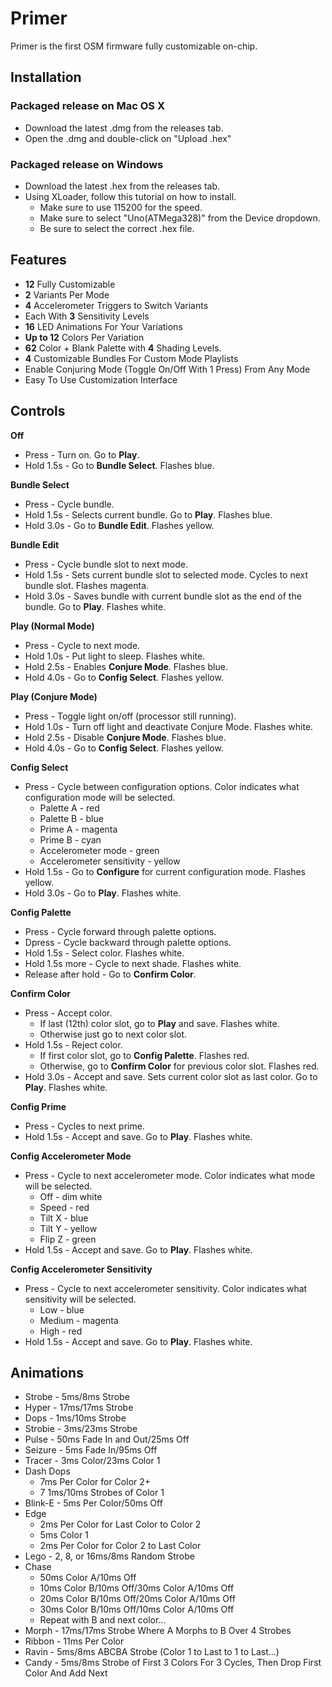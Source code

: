 # Primer

Primer is the first OSM firmware fully customizable on-chip.


##  Installation

### Packaged release on Mac OS X

*  Download the latest .dmg from the releases tab.
*  Open the .dmg and double-click on "Upload .hex"

### Packaged release on Windows

* Download the latest .hex from the releases tab.
* Using XLoader, follow this tutorial on how to install.
  * Make sure to use 115200 for the speed.
  * Make sure to select "Uno(ATMega328)" from the Device dropdown.
  * Be sure to select the correct .hex file.


## Features

* **12** Fully Customizable
* **2** Variants Per Mode
* **4** Accelerometer Triggers to Switch Variants
* Each With **3** Sensitivity Levels
* **16** LED Animations For Your Variations
* **Up to 12** Colors Per Variation
* **62** Color + Blank Palette with **4** Shading Levels.
* **4** Customizable Bundles For Custom Mode Playlists
* Enable Conjuring Mode (Toggle On/Off With 1 Press) From Any Mode
* Easy To Use Customization Interface


## Controls

**Off**
* Press - Turn on. Go to **Play**.
* Hold 1.5s - Go to **Bundle Select**. Flashes blue.

**Bundle Select**
* Press - Cycle bundle.
* Hold 1.5s - Selects current bundle. Go to **Play**. Flashes blue.
* Hold 3.0s - Go to **Bundle Edit**. Flashes yellow.

**Bundle Edit**
* Press - Cycle bundle slot to next mode.
* Hold 1.5s - Sets current bundle slot to selected mode. Cycles to next bundle slot. Flashes magenta.
* Hold 3.0s - Saves bundle with current bundle slot as the end of the bundle. Go to **Play**. Flashes white.

**Play (Normal Mode)**
* Press - Cycle to next mode.
* Hold 1.0s - Put light to sleep. Flashes white.
* Hold 2.5s - Enables **Conjure Mode**. Flashes blue.
* Hold 4.0s - Go to **Config Select**. Flashes yellow.

**Play (Conjure Mode)**
* Press - Toggle light on/off (processor still running).
* Hold 1.0s - Turn off light and deactivate Conjure Mode. Flashes white.
* Hold 2.5s - Disable **Conjure Mode**. Flashes blue.
* Hold 4.0s - Go to **Config Select**. Flashes yellow.

**Config Select**
* Press - Cycle between configuration options. Color indicates what configuration mode will be selected.
  * Palette A - red
  * Palette B - blue
  * Prime A - magenta
  * Prime B - cyan
  * Accelerometer mode - green
  * Accelerometer sensitivity - yellow
* Hold 1.5s - Go to **Configure** for current configuration mode. Flashes yellow.
* Hold 3.0s - Go to **Play**. Flashes white.

**Config Palette**
* Press - Cycle forward through palette options.
* Dpress - Cycle backward through palette options.
* Hold 1.5s - Select color. Flashes white.
* Hold 1.5s more - Cycle to next shade. Flashes white.
* Release after hold - Go to **Confirm Color**.

**Confirm Color**
* Press - Accept color.
  * If last (12th) color slot, go to **Play** and save. Flashes white.
  * Otherwise just go to next color slot.
* Hold 1.5s - Reject color.
  * If first color slot, go to **Config Palette**. Flashes red.
  * Otherwise, go to **Confirm Color** for previous color slot. Flashes red.
* Hold 3.0s - Accept and save. Sets current color slot as last color. Go to **Play**. Flashes white.

**Config Prime**
* Press - Cycles to next prime.
* Hold 1.5s - Accept and save. Go to **Play**. Flashes white.

**Config Accelerometer Mode**
* Press - Cycle to next accelerometer mode. Color indicates what mode will be selected.
  * Off - dim white
  * Speed - red
  * Tilt X - blue
  * Tilt Y - yellow
  * Flip Z - green
* Hold 1.5s - Accept and save. Go to **Play**. Flashes white.

**Config Accelerometer Sensitivity**
* Press - Cycle to next accelerometer sensitivity. Color indicates what sensitivity will be selected.
  * Low - blue
  * Medium - magenta
  * High - red
* Hold 1.5s - Accept and save. Go to **Play**. Flashes white.


## Animations

* Strobe - 5ms/8ms Strobe
* Hyper - 17ms/17ms Strobe
* Dops - 1ms/10ms Strobe
* Strobie - 3ms/23ms Strobe
* Pulse - 50ms Fade In and Out/25ms Off
* Seizure - 5ms Fade In/95ms Off
* Tracer - 3ms Color/23ms Color 1
* Dash Dops
  * 7ms Per Color for Color 2+
  * 7 1ms/10ms Strobes of Color 1
* Blink-E - 5ms Per Color/50ms Off
* Edge 
  * 2ms Per Color for Last Color to Color 2
  * 5ms Color 1
  * 2ms Per Color for Color 2 to Last Color
* Lego - 2, 8, or 16ms/8ms Random Strobe
* Chase 
  * 50ms Color A/10ms Off
  * 10ms Color B/10ms Off/30ms Color A/10ms Off
  * 20ms Color B/10ms Off/20ms Color A/10ms Off
  * 30ms Color B/10ms Off/10ms Color A/10ms Off
  * Repeat with B and next color...
* Morph - 17ms/17ms Strobe Where A Morphs to B Over 4 Strobes
* Ribbon - 11ms Per Color
* Ravin - 5ms/8ms ABCBA Strobe (Color 1 to Last to 1 to Last...)
* Candy - 5ms/8ms Strobe of First 3 Colors For 3 Cycles, Then Drop First Color And Add Next

